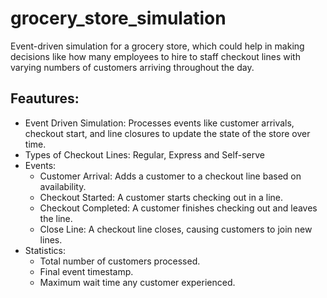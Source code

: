 # grocery_store_simulation
Event-driven simulation for a grocery store, which could help in making decisions like how many employees to hire to staff checkout lines with varying numbers of customers arriving throughout the day.

## Feautures:
- Event Driven Simulation: Processes events like customer arrivals, checkout start, and line closures to update the state of the store over time.
- Types of Checkout Lines: Regular, Express and Self-serve
- Events:
    - Customer Arrival: Adds a customer to a checkout line based on availability.
    - Checkout Started: A customer starts checking out in a line.
    - Checkout Completed: A customer finishes checking out and leaves the line.
    - Close Line: A checkout line closes, causing customers to join new lines.
- Statistics:
    - Total number of customers processed.
    - Final event timestamp.
    - Maximum wait time any customer experienced. 
